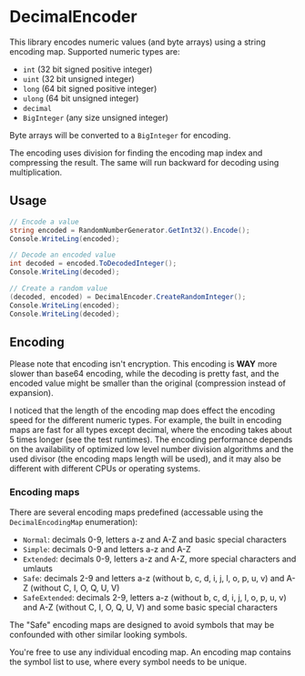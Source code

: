 # DecimalEncoder

This library encodes numeric values (and byte arrays) using a string encoding map. Supported numeric types are:

- `int` (32 bit signed positive integer)
- `uint` (32 bit unsigned integer)
- `long` (64 bit signed positive integer)
- `ulong` (64 bit unsigned integer)
- `decimal`
- `BigInteger` (any size unsigned integer)

Byte arrays will be converted to a `BigInteger` for encoding.

The encoding uses division for finding the encoding map index and compressing the result. The same will run backward for decoding using multiplication.

## Usage

```cs
// Encode a value
string encoded = RandomNumberGenerator.GetInt32().Encode();
Console.WriteLing(encoded);

// Decode an encoded value
int decoded = encoded.ToDecodedInteger();
Console.WriteLing(decoded);

// Create a random value
(decoded, encoded) = DecimalEncoder.CreateRandomInteger();
Console.WriteLing(encoded);
Console.WriteLing(decoded);
```

## Encoding

Please note that encoding isn't encryption. This encoding is **WAY** more slower than base64 encoding, while the decoding is pretty fast, and the encoded value might be smaller than the original (compression instead of expansion).

I noticed that the length of the encoding map does effect the encoding speed for the different numeric types. For example, the built in encoding maps are fast for all types except decimal, where the encoding takes about 5 times longer (see the test runtimes). The encoding performance depends on the availability of optimized low level number division algorithms and the used divisor (the encoding maps length will be used), and it may also be different with different CPUs or operating systems.

### Encoding maps

There are several encoding maps predefined (accessable using the `DecimalEncodingMap` enumeration):

- `Normal`: decimals 0-9, letters a-z and A-Z and basic special characters
- `Simple`: decimals 0-9 and letters a-z and A-Z
- `Extended`: decimals 0-9, letters a-z and A-Z, more special characters and umlauts
- `Safe`: decimals 2-9 and letters a-z (without b, c, d, i, j, l, o, p, u, v) and A-Z (without C, I, O, Q, U, V)
- `SafeExtended`: decimals 2-9, letters a-z (without b, c, d, i, j, l, o, p, u, v) and A-Z (without C, I, O, Q, U, V) and some basic special characters

The "Safe" encoding maps are designed to avoid symbols that may be confounded with other similar looking symbols.

You're free to use any individual encoding map. An encoding map contains the symbol list to use, where every symbol needs to be unique.
